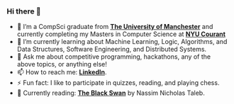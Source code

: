 ### Hi there 👋

<!--
**vinayuuuck/vinayuuuck** is a ✨ _special_ ✨ repository because its `README.md` (this file) appears on your GitHub profile.
-->

- 🔭 I’m a CompSci graduate from [**The University of Manchester**](https://www.manchester.ac.uk/) and currently completing my Masters in Computer Science at [**NYU Courant**](https://cs.nyu.edu/home/index.html)
- 🌱 I’m currently learning about Machine Learning, Logic, Algorithms, and Data Structures, Software Engineering, and Distributed Systems.
- 💬 Ask me about competitive programming, hackathons, any of the above topics, or anything else!
- 📫 How to reach me: [**LinkedIn**](https://www.linkedin.com/in/vinayaksbhadoriya/).
- ⚡ Fun fact: I like to participate in quizzes, reading, and playing chess.
- 📖 Currently reading: [**The Black Swan**](https://en.wikipedia.org/wiki/The_Black_Swan:_The_Impact_of_the_Highly_Improbable) by Nassim Nicholas Taleb.
